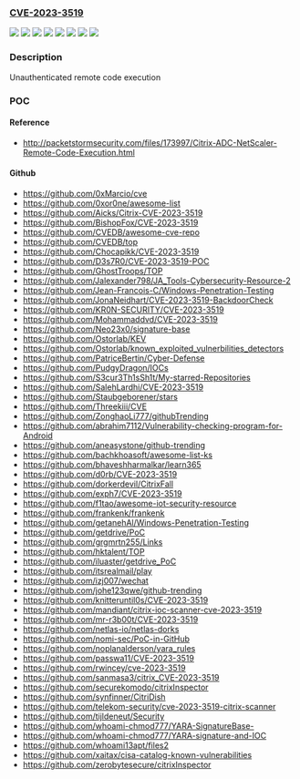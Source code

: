 ### [CVE-2023-3519](https://cve.mitre.org/cgi-bin/cvename.cgi?name=CVE-2023-3519)
![](https://img.shields.io/static/v1?label=Product&message=NetScaler%20ADC&color=blue)
![](https://img.shields.io/static/v1?label=Product&message=NetScaler%20Gateway&color=blue)
![](https://img.shields.io/static/v1?label=Version&message=12.1-FIPS%20&color=brightgreen)
![](https://img.shields.io/static/v1?label=Version&message=12.1-NDcPP%20&color=brightgreen)
![](https://img.shields.io/static/v1?label=Version&message=13.0%20&color=brightgreen)
![](https://img.shields.io/static/v1?label=Version&message=13.1%20&color=brightgreen)
![](https://img.shields.io/static/v1?label=Version&message=13.1-FIPS%20&color=brightgreen)
![](https://img.shields.io/static/v1?label=Vulnerability&message=CWE-94%20Improper%20Control%20of%20Generation%20of%20Code%20('Code%20Injection')&color=brightgreen)

### Description

Unauthenticated remote code execution

### POC

#### Reference
- http://packetstormsecurity.com/files/173997/Citrix-ADC-NetScaler-Remote-Code-Execution.html

#### Github
- https://github.com/0xMarcio/cve
- https://github.com/0xor0ne/awesome-list
- https://github.com/Aicks/Citrix-CVE-2023-3519
- https://github.com/BishopFox/CVE-2023-3519
- https://github.com/CVEDB/awesome-cve-repo
- https://github.com/CVEDB/top
- https://github.com/Chocapikk/CVE-2023-3519
- https://github.com/D3s7R0/CVE-2023-3519-POC
- https://github.com/GhostTroops/TOP
- https://github.com/Jalexander798/JA_Tools-Cybersecurity-Resource-2
- https://github.com/Jean-Francois-C/Windows-Penetration-Testing
- https://github.com/JonaNeidhart/CVE-2023-3519-BackdoorCheck
- https://github.com/KR0N-SECURITY/CVE-2023-3519
- https://github.com/Mohammaddvd/CVE-2023-3519
- https://github.com/Neo23x0/signature-base
- https://github.com/Ostorlab/KEV
- https://github.com/Ostorlab/known_exploited_vulnerbilities_detectors
- https://github.com/PatriceBertin/Cyber-Defense
- https://github.com/PudgyDragon/IOCs
- https://github.com/S3cur3Th1sSh1t/My-starred-Repositories
- https://github.com/SalehLardhi/CVE-2023-3519
- https://github.com/Staubgeborener/stars
- https://github.com/Threekiii/CVE
- https://github.com/ZonghaoLi777/githubTrending
- https://github.com/abrahim7112/Vulnerability-checking-program-for-Android
- https://github.com/aneasystone/github-trending
- https://github.com/bachkhoasoft/awesome-list-ks
- https://github.com/bhaveshharmalkar/learn365
- https://github.com/d0rb/CVE-2023-3519
- https://github.com/dorkerdevil/CitrixFall
- https://github.com/exph7/CVE-2023-3519
- https://github.com/f1tao/awesome-iot-security-resource
- https://github.com/frankenk/frankenk
- https://github.com/getanehAl/Windows-Penetration-Testing
- https://github.com/getdrive/PoC
- https://github.com/grgmrtn255/Links
- https://github.com/hktalent/TOP
- https://github.com/iluaster/getdrive_PoC
- https://github.com/itsrealmail/play
- https://github.com/izj007/wechat
- https://github.com/johe123qwe/github-trending
- https://github.com/knitteruntil0s/CVE-2023-3519
- https://github.com/mandiant/citrix-ioc-scanner-cve-2023-3519
- https://github.com/mr-r3b00t/CVE-2023-3519
- https://github.com/netlas-io/netlas-dorks
- https://github.com/nomi-sec/PoC-in-GitHub
- https://github.com/noplanalderson/yara_rules
- https://github.com/passwa11/CVE-2023-3519
- https://github.com/rwincey/cve-2023-3519
- https://github.com/sanmasa3/citrix_CVE-2023-3519
- https://github.com/securekomodo/citrixInspector
- https://github.com/synfinner/CitriDish
- https://github.com/telekom-security/cve-2023-3519-citrix-scanner
- https://github.com/tijldeneut/Security
- https://github.com/whoami-chmod777/YARA-SignatureBase-
- https://github.com/whoami-chmod777/YARA-signature-and-IOC
- https://github.com/whoami13apt/files2
- https://github.com/xaitax/cisa-catalog-known-vulnerabilities
- https://github.com/zerobytesecure/citrixInspector

